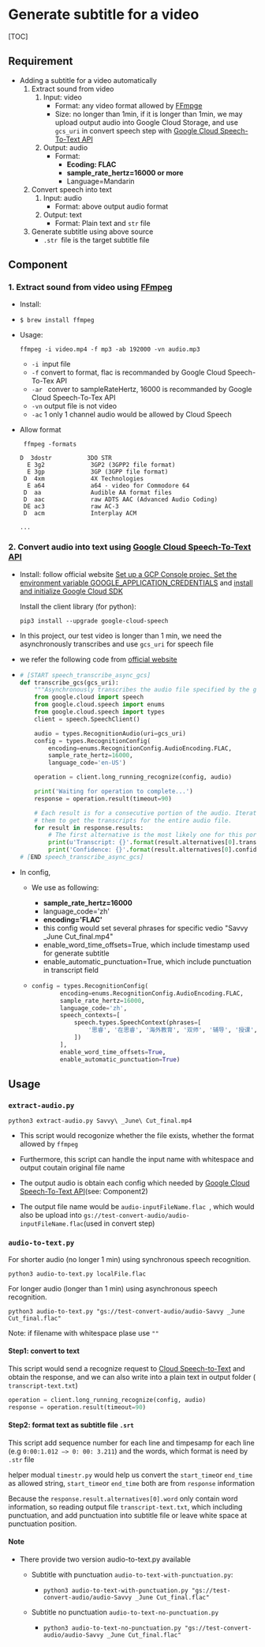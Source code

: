 # Generate subtitle for a video

[TOC]



## Requirement

- Adding a subtitle for a video automatically 
  1. Extract sound from video
     1. Input: video
        - Format: any video format allowed by [FFmpge](https://www.easytechguides.com/extract-audio-from-video.htm)
        - Size: no longer than 1min, if it is longer than 1min, we may upload output audio into Google Cloud Storage, and use `gcs_uri` in convert speech step with [Google Cloud Speech-To-Text API](https://cloud.google.com/speech-to-text/docs/languages)
     2. Output: audio
        - Format: 
          - **Ecoding: FLAC**
          - **sample_rate_hertz=16000 or more**
          - Language=Mandarin
  2. Convert speech into text
     1. Input: audio
        - Format: above output audio format
     2. Output: text
        - Format: Plain text and `str` file
  3. Generate subtitle using above source
     - `.str `file is the target subtitle file

## Component

### 1. Extract sound from video using [FFmpeg](https://www.easytechguides.com/extract-audio-from-video.htm)

- Install:

- ```shell
  $ brew install ffmpeg
  ```

- Usage:

  ```shell
  ffmpeg -i video.mp4 -f mp3 -ab 192000 -vn audio.mp3
  ```

  - `-i `input file
  - `-f` convert to format, flac is recommanded by Google Cloud Speech-To-Tex API
  - `-ar ` conver to sampleRateHertz, 16000 is recommanded by Google Cloud Speech-To-Tex API
  - `-vn` output file is not video
  - `-ac` 1 only 1 channel audio would be allowed by Cloud Speech

- Allow format

  ```shell
   ffmpeg -formats
  ```

  ```shell
  D  3dostr          3DO STR
    E 3g2             3GP2 (3GPP2 file format)
    E 3gp             3GP (3GPP file format)
   D  4xm             4X Technologies
    E a64             a64 - video for Commodore 64
   D  aa              Audible AA format files
   D  aac             raw ADTS AAC (Advanced Audio Coding)
   DE ac3             raw AC-3
   D  acm             Interplay ACM
   
  ...
  ```

### 2. Convert audio into text using [Google Cloud Speech-To-Text API](https://cloud.google.com/speech-to-text/docs/languages)

- Install: follow official website [Set up a GCP Console projec, Set the environment variable GOOGLE_APPLICATION_CREDENTIALS](https://cloud.google.com/speech-to-text/docs/quickstart-client-libraries) and [install and initialize Google Cloud SDK](https://cloud.google.com/sdk/docs/)

  Install the client library (for python):

  ```shell
  pip3 install --upgrade google-cloud-speech
  ```

- In this project, our test video is longer than 1 min, we need the asynchronously transcribes and use `gcs_uri` for speech file

- we refer the following code from [official website](https://cloud.google.com/speech-to-text/docs/async-recognize) 

- ```python
  # [START speech_transcribe_async_gcs]
  def transcribe_gcs(gcs_uri):
      """Asynchronously transcribes the audio file specified by the gcs_uri."""
      from google.cloud import speech
      from google.cloud.speech import enums
      from google.cloud.speech import types
      client = speech.SpeechClient()
  
      audio = types.RecognitionAudio(uri=gcs_uri)
      config = types.RecognitionConfig(
          encoding=enums.RecognitionConfig.AudioEncoding.FLAC,
          sample_rate_hertz=16000,
          language_code='en-US')
  
      operation = client.long_running_recognize(config, audio)
  
      print('Waiting for operation to complete...')
      response = operation.result(timeout=90)
  
      # Each result is for a consecutive portion of the audio. Iterate through
      # them to get the transcripts for the entire audio file.
      for result in response.results:
          # The first alternative is the most likely one for this portion.
          print(u'Transcript: {}'.format(result.alternatives[0].transcript))
          print('Confidence: {}'.format(result.alternatives[0].confidence))
  # [END speech_transcribe_async_gcs]
  ```

- In config,

  - We use as following:

    - **sample_rate_hertz=16000**
    - language_code='zh'
    - **encoding='FLAC'**
    - this config would set several phrases for specific vedio "Savvy _June Cut_final.mp4"
    - enable_word_time_offsets=True, which include timestamp used for generate subtitle
    - enable_automatic_punctuation=True, which include punctuation in transcript field

  - ```python
    config = types.RecognitionConfig(
            encoding=enums.RecognitionConfig.AudioEncoding.FLAC,
            sample_rate_hertz=16000,
            language_code='zh',
            speech_contexts=[
                speech.types.SpeechContext(phrases=[
                    '思睿', '在思睿', '海外教育', '双师', '辅导', '授课', '云台录播', '讲义', '赢取'
                ])
            ],
            enable_word_time_offsets=True,
            enable_automatic_punctuation=True)
    ```

## Usage

### `extract-audio.py`

```shell
python3 extract-audio.py Savvy\ _June\ Cut_final.mp4
```

- This script would recogonize whether the file exists, whether the format allowed by `ffmpeg`

- Furthermore, this script can handle the input name with whitespace and output coutain original file name
- The output audio is obtain each config which needed by [Google Cloud Speech-To-Text API](https://cloud.google.com/speech-to-text/docs/languages)(see: Component2)
- The output file name would be `audio-inputFileName.flac `, which would also be upload into `gs://test-convert-audio/audio-inputFileName.flac`(used in convert step)

### `audio-to-text.py`

For shorter audio (no longer 1 min) using synchronous speech recognition.

```shell
python3 audio-to-text.py localFile.flac
```

For longer audio (longer than 1 min) using asynchronous speech recognition.

```shell
python3 audio-to-text.py "gs://test-convert-audio/audio-Savvy _June Cut_final.flac"
```

Note: if filename with whitespace plase use `""`

#### Step1: convert to text

This script would send a recognize request to [Cloud Speech-to-Text](https://cloud.google.com/speech-to-text/) and obtain the response, and we can also write into a plain text in output folder (` transcript-text.txt`)

```python
operation = client.long_running_recognize(config, audio)
response = operation.result(timeout=90)
```

#### Step2: format text as subtitle file `.srt`

This script add sequence number for each line and timpesamp for each line (e.g `0:00:1.012 —> 0: 00: 3.211`) and the words, which format is need by `.str` file

helper modual `timestr.py` would help us convert the `start_time`or `end_time` as allowed string, `start_time`or `end_time` both are from `response` information

Because the `response.result.alternatives[0].word` only contain word information, so reading output file `transcript-text.txt`, which including punctuation, and add punctuation into subtitle file or leave white space at punctuation position. 

#### Note

- There provide two version audio-to-text.py available 

  - Subtitle with punctuation `audio-to-text-with-punctuation.py`:

    - ```shell
      python3 audio-to-text-with-punctuation.py "gs://test-convert-audio/audio-Savvy _June Cut_final.flac"
      ```

  - Subtitle no punctuation `audio-to-text-no-punctuation.py`

    - ```shell
      python3 audio-to-text-no-punctuation.py "gs://test-convert-audio/audio-Savvy _June Cut_final.flac"
      ```

